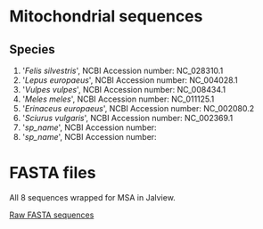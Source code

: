 # Mitochondrial sequences 

## Species

1. '*Felis silvestris*', NCBI Accession number: NC_028310.1
2. '*Lepus europaeus*', NCBI Accession number: NC_004028.1
3. '*Vulpes vulpes*', NCBI Accession number: NC_008434.1
4. '*Meles meles*', NCBI Accession number: NC_011125.1
5. '*Erinaceus europaeus*', NCBI Accession number: NC_002080.2
6. '*Sciurus vulgaris*', NCBI Accession number: NC_002369.1
7. '*sp_name*', NCBI Accession number: 
8. '*sp_name*', NCBI Accession number: 

# FASTA files

All 8 sequences wrapped for MSA in Jalview.

[Raw FASTA sequences](all_sequences.FASTA)